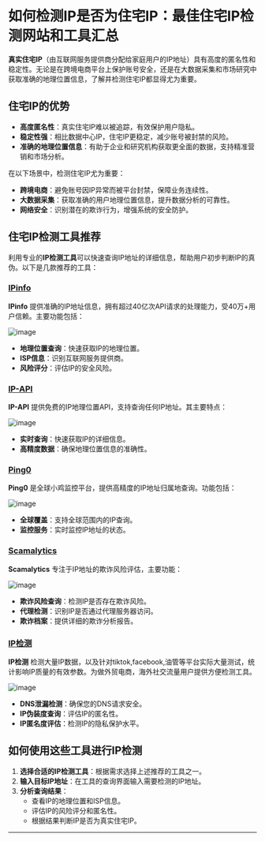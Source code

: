 # 如何检测IP是否为住宅IP：最佳住宅IP检测网站和工具汇总

**真实住宅IP**（由互联网服务提供商分配给家庭用户的IP地址）具有高度的匿名性和稳定性。无论是在跨境电商平台上保护账号安全，还是在大数据采集和市场研究中获取准确的地理位置信息，了解并检测住宅IP都显得尤为重要。

## 住宅IP的优势

- **高度匿名性**：真实住宅IP难以被追踪，有效保护用户隐私。
- **稳定性强**：相比数据中心IP，住宅IP更稳定，减少账号被封禁的风险。
- **准确的地理位置信息**：有助于企业和研究机构获取更全面的数据，支持精准营销和市场分析。

在以下场景中，检测住宅IP尤为重要：

- **跨境电商**：避免账号因IP异常而被平台封禁，保障业务连续性。
- **大数据采集**：获取准确的用户地理位置信息，提升数据分析的可靠性。
- **网络安全**：识别潜在的欺诈行为，增强系统的安全防护。

## 住宅IP检测工具推荐

利用专业的**IP检测工具**可以快速查询IP地址的详细信息，帮助用户初步判断IP的真伪。以下是几款推荐的工具：

### [IPinfo](https://ipinfo.io/)

**IPinfo** 提供准确的IP地址信息，拥有超过40亿次API请求的处理能力，受40万+用户信赖。主要功能包括：

![image](https://github.com/user-attachments/assets/0568acc2-68e6-4e13-b6e6-497305b87622)

- **地理位置查询**：快速获取IP的地理位置。
- **ISP信息**：识别互联网服务提供商。
- **风险评分**：评估IP的安全风险。


### [IP-API](https://ip-api.com/)

**IP-API** 提供免费的IP地理位置API，支持查询任何IP地址。其主要特点：

![image](https://github.com/user-attachments/assets/401ef119-25c4-4379-83c2-5ba6eda14ef9)

- **实时查询**：快速获取IP的详细信息。
- **高精度数据**：确保地理位置信息的准确性。

### [Ping0](https://ping0.cc/)

**Ping0** 是全球小鸡监控平台，提供高精度的IP地址归属地查询。功能包括：

![image](https://github.com/user-attachments/assets/786800de-65d8-45e6-a61a-5ca067977f38)

- **全球覆盖**：支持全球范围内的IP查询。
- **监控服务**：实时监控IP地址的状态。

### [Scamalytics](https://scamalytics.com/)

**Scamalytics** 专注于IP地址的欺诈风险评估，主要功能：

![image](https://github.com/user-attachments/assets/57cc4274-47e8-4c74-8cc9-ec6b892bd079)

- **欺诈风险查询**：检测IP是否存在欺诈风险。
- **代理检测**：识别IP是否通过代理服务器访问。
- **欺诈档案**：提供详细的欺诈分析报告。

### [IP检测](https://ipjiance.com/)

**IP检测** 检测大量IP数据，以及针对tiktok,facebook,油管等平台实际大量测试，统计影响IP质量的有效参数。为做外贸电商，海外社交流量用户提供方便检测工具。

![image](https://github.com/user-attachments/assets/3f53a1ad-4c3f-42f7-8878-1fbf50b78a8d)

- **DNS泄漏检测**：确保您的DNS请求安全。
- **IP伪装度查询**：评估IP的匿名性。
- **IP匿名度评估**：检测IP的隐私保护水平。


## 如何使用这些工具进行IP检测

1. **选择合适的IP检测工具**：根据需求选择上述推荐的工具之一。
2. **输入目标IP地址**：在工具的查询界面输入需要检测的IP地址。
3. **分析查询结果**：
    - 查看IP的地理位置和ISP信息。
    - 评估IP的风险评分和匿名性。
    - 根据结果判断IP是否为真实住宅IP。

---
